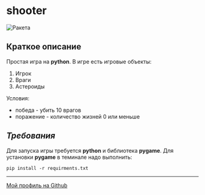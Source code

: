 # shooter
![Ракета](https://avatars.mds.yandex.net/get-yapic/51169/W5MwxJWo47uyMzBGLSSMwFeleA-1/islands-retina-50)

## Краткое описание
Простая игра на **python**. В игре есть игровые объекты:
1. Игрок
2. Враги
3. Астероиды

Условия:
+ победа - убить 10 врагов
+ поражение - количество жизней 0 или меньше

## _Требования_
Для запуска игры требуется **python** и библиотека **pygame**. Для установки **pygame** в теминале надо выполнить:
```
pip install -r requirments.txt
```
---
[Мой профиль на Github](https://github.com/Parusnic)
